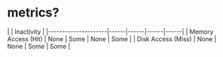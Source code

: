 # metrics?

|                     | Inactivity                |
|---------------------|------|------|------|------|
| Memory Access (Hit) | None | Some | None | Some |
|  Disk Access (Miss) | None | None | Some | Some |

